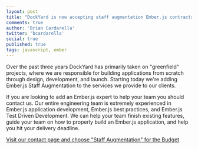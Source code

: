 ```yaml
---
layout: post
title: "DockYard is now accepting staff augmentation Ember.js contracts"
comments: true
author: 'Brian Cardarella'
twitter: 'bcardarella'
social: true
published: true
tags: javascript, ember
---
```


Over the past three years DockYard has primarily taken on "greenfield"
projects, where we are responsible for building applications from
scratch through design, development, and launch. Starting today we're
adding Ember.js Staff Augmentation to the services we provide to our
clients.

If you are looking to add an Ember.js expert to help your team you
should contact us. Our entire engineering team is extremely experienced
in Ember.js application development, Ember.js best practices, and Ember.js Test Driven
Development. We can help your team finish existing features, guide
your team on how to properly build an Ember.js application, and help you
hit your delivery deadline.

<a href="https://dockyard.com/contact">Visit our contact page and choose
"Staff Augmentation" for the Budget</a>
